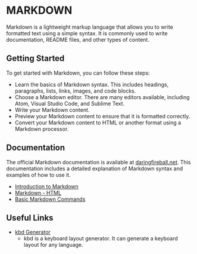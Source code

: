 # MARKDOWN

Markdown is a lightweight markup language that allows you to write formatted text using a simple syntax. It is commonly used to write documentation, README files, and other types of content.

## Getting Started

To get started with Markdown, you can follow these steps:

- Learn the basics of Markdown syntax. This includes headings, paragraphs, lists, links, images, and code blocks.
- Choose a Markdown editor. There are many editors available, including Atom, Visual Studio Code, and Sublime Text.
- Write your Markdown content.
- Preview your Markdown content to ensure that it is formatted correctly.
- Convert your Markdown content to HTML or another format using a Markdown processor.

## Documentation

The official Markdown documentation is available at [daringfireball.net](https://daringfireball.net/projects/markdown/). This documentation includes a detailed explanation of Markdown syntax and examples of how to use it.

- [Introduction to Markdown](./markdown.md)
- [Markdown - HTML](./markdown.html.md)
- [Basic Markdown Commands](./markdown.commands.md)

## Useful Links

- [kbd Generator](https://kbd.hsuan.xyz/)
  - kbd is a keyboard layout generator. It can generate a keyboard layout for any language.
